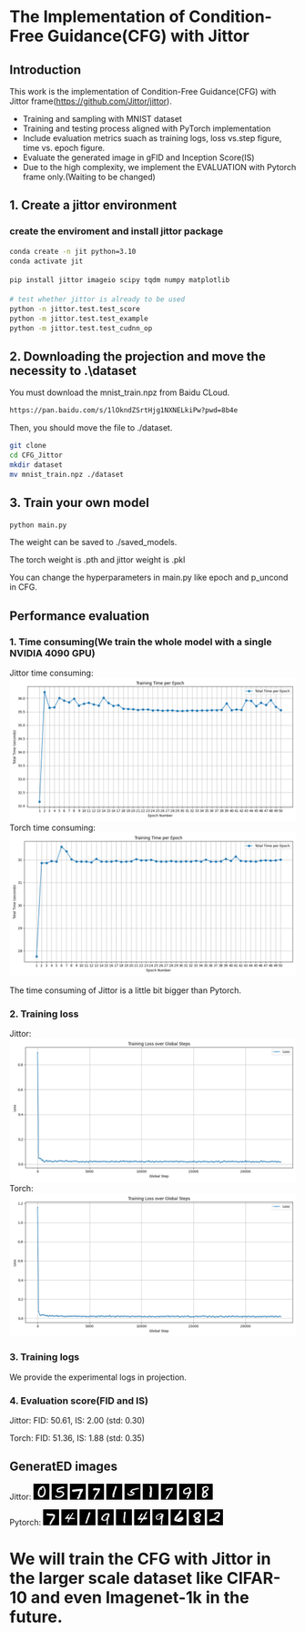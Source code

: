 # The Implementation of Condition-Free Guidance(CFG) with Jittor

## Introduction
This work is the implementation of Condition-Free Guidance(CFG) with Jittor frame(https://github.com/Jittor/jittor).

- Training and sampling with MNIST dataset
- Training and testing process aligned with PyTorch implementation
- Include evaluation metrics suach as training logs, loss vs.step figure, time vs. epoch figure.
- Evaluate the generated image in gFID and Inception Score(IS)
- Due to the high complexity, we implement the EVALUATION with Pytorch frame only.(Waiting to be changed)

## 1. Create a jittor environment
### create the enviroment and install jittor package
```bash
conda create -n jit python=3.10
conda activate jit 

pip install jittor imageio scipy tqdm numpy matplotlib

# test whether jittor is already to be used
python -n jittor.test.test_score
python -m jittor.test.test_example
python -m jittor.test.test_cudnn_op
```

## 2. Downloading the projection and move the necessity to .\dataset
You must download the mnist_train.npz from Baidu CLoud.
```bash
https://pan.baidu.com/s/1lOkndZSrtHjg1NXNELkiPw?pwd=8b4e
```
Then, you should move the file to ./dataset.
```bash
git clone
cd CFG_Jittor
mkdir dataset
mv mnist_train.npz ./dataset
```

## 3. Train your own  model
```bash
python main.py
```
The weight can be saved to ./saved_models. 

The torch weight is .pth and jittor weight is .pkl

You can change the hyperparameters in main.py like epoch and p_uncond in CFG.

## Performance evaluation
### 1. Time consuming(We train the whole model with a single NVIDIA 4090 GPU)
Jittor time consuming:
![epoch_time_compare_jittor](logs/training_epoch_time_plot_jittor.png)
Torch time consuming:
![epoch_time_compare_torch](logs/training_epoch_time_plot_torch.png)

The time consuming of Jittor is a little bit bigger than Pytorch. 

### 2. Training loss
Jittor:
![Loss_jittor](logs/training_loss_plot_jittor.png)
Torch:
![Loss_torch](/logs/training_loss_plot_torch.png)

### 3. Training logs
We provide the experimental logs in projection.

### 4. Evaluation score(FID and IS)
Jittor: FID: 50.61, IS: 2.00 (std: 0.30)

Torch:  FID: 51.36, IS: 1.88 (std: 0.35)

## GeneratED images
Jittor:
![1](/images/1.png)
![2](/images/2.png)
![3](/images/3.png)
![4](/images/4.png)
![5](/images/5.png)
![6](/images/6.png)
![7](/images/7.png)
![8](/images/8.png)
![9](/images/9.png)
![10](/images/10.png)

Pytorch:
![11](/images/11.png)
![12](/images/12.png)
![13](/images/13.png)
![14](/images/14.png)
![15](/images/15.png)
![16](/images/16.png)
![17](/images/17.png)
![18](/images/18.png)
![19](/images/19.png)
![20](/images/20.png)

# We will train the CFG with Jittor in the larger scale dataset like CIFAR-10 and even Imagenet-1k in the future. 

